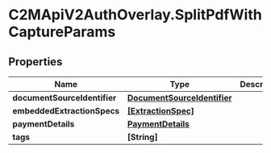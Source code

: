 # C2MApiV2AuthOverlay.SplitPdfWithCaptureParams

## Properties

Name | Type | Description | Notes
------------ | ------------- | ------------- | -------------
**documentSourceIdentifier** | [**DocumentSourceIdentifier**](DocumentSourceIdentifier.md) |  | 
**embeddedExtractionSpecs** | [**[ExtractionSpec]**](ExtractionSpec.md) |  | 
**paymentDetails** | [**PaymentDetails**](PaymentDetails.md) |  | 
**tags** | **[String]** |  | [optional] 


